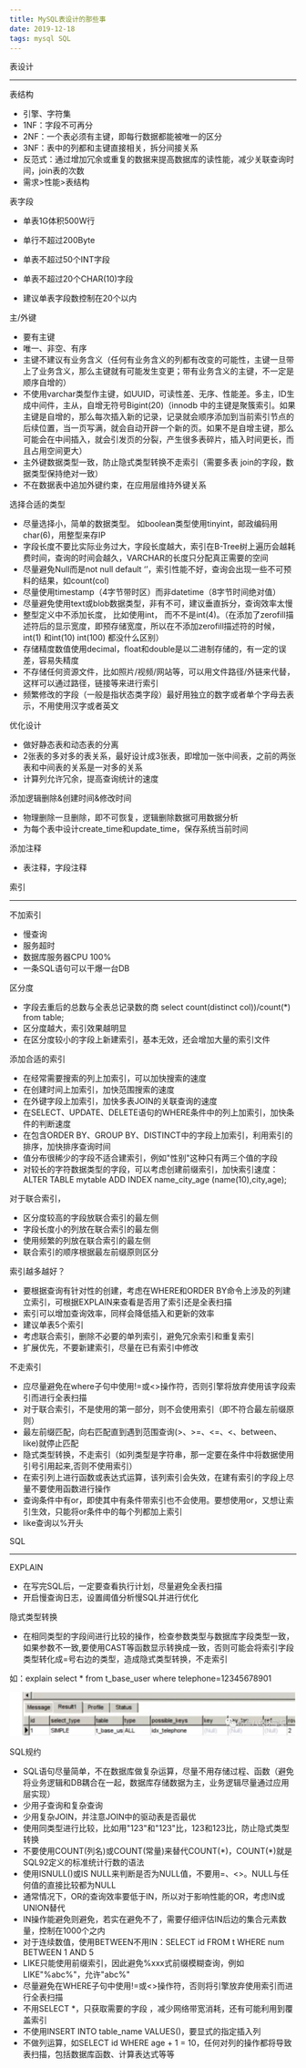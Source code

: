 ```yaml
---
title: MySQL表设计的那些事
date: 2019-12-18
tags: mysql SQL
---
```

表设计

---

表结构

* 引擎、字符集
* 1NF：字段不可再分
* 2NF：一个表必须有主键，即每行数据都能被唯一的区分
* 3NF：表中的列都和主键直接相关，拆分间接关系
* 反范式：通过增加冗余或重复的数据来提高数据库的读性能，减少关联查询时间，join表的次数
* 需求\>性能\>表结构

表字段

* 单表1G体积500W⾏

* 单⾏不超过200Byte
* 单表不超过50个INT字段
* 单表不超过20个CHAR(10)字段
* 建议单表字段数控制在20个以内

主/外键

* 要有主键
* 唯一、非空、有序
* 主键不建议有业务含义（任何有业务含义的列都有改变的可能性，主键一旦带上了业务含义，那么主键就有可能发生变更；带有业务含义的主键，不一定是顺序自增的）
* 不使用varchar类型作主键，如UUID，可读性差、无序、性能差。多主，ID生成中间件，主从，自增无符号Bigint(20)（innodb 中的主键是聚簇索引。如果主键是自增的，那么每次插入新的记录，记录就会顺序添加到当前索引节点的后续位置，当一页写满，就会自动开辟一个新的页。如果不是自增主键，那么可能会在中间插入，就会引发页的分裂，产生很多表碎片，插入时间更长，而且占用空间更大）
* 主外键数据类型一致，防止隐式类型转换不走索引（需要多表 join的字段，数据类型保持绝对一致）
* 不在数据表中追加外键约束，在应用层维持外键关系

选择合适的类型

* 尽量选择小，简单的数据类型。 如boolean类型使用tinyint，邮政编码用char(6)，用整型来存IP
* 字段长度不要比实际业务过大，字段长度越大，索引在B-Tree树上遍历会越耗费时间，查询的时间会越久，VARCHAR的长度只分配真正需要的空间
* 尽量避免Null而是not null default ‘’，索引性能不好，查询会出现一些不可预料的结果，如count(col)
* 尽量使用timestamp（4字节带时区）而非datetime（8字节时间绝对值）
* 尽量避免使用text或blob数据类型，非有不可，建议垂直拆分，查询效率太慢
* 整型定义中不添加长度， 比如使用int， 而不不是int(4)。（在添加了zerofill描述符后的显示宽度，即预存储宽度，所以在不添加zerofill描述符的时候，int(1) 和int(10) int(100) 都没什么区别）
* 存储精度数值使用decimal，float和double是以二进制存储的，有一定的误差，容易失精度
* 不存储任何资源文件，比如照片/视频/网站等，可以用文件路径/外链来代替，这样可以通过路径，链接等来进行索引
* 频繁修改的字段（一般是指状态类字段）最好用独立的数字或者单个字母去表示，不用使用汉字或者英文

优化设计

* 做好静态表和动态表的分离
* 2张表的多对多的表关系，最好设计成3张表，即增加一张中间表，之前的两张表和中间表的关系是一对多的关系
* 计算列允许冗余，提高查询统计的速度

添加逻辑删除&创建时间&修改时间

* 物理删除一旦删除，即不可恢复，逻辑删除数据可用数据分析
* 为每个表中设计create\_time和update\_time，保存系统当前时间

添加注释

* 表注释，字段注释

索引

---

不加索引

* 慢查询
* 服务超时
* 数据库服务器CPU 100%
* 一条SQL语句可以干爆一台DB

区分度

* 字段去重后的总数与全表总记录数的商 select count(distinct col))/count(\*) from table;
* 区分度越大，索引效果越明显
* 在区分度较小的字段上新建索引，基本无效，还会增加大量的索引文件

添加合适的索引

* 在经常需要搜索的列上加索引，可以加快搜索的速度
* 在创建时间上加索引，加快范围搜索的速度
* 在外键字段上加索引，加快多表JOIN的关联查询的速度
* 在SELECT、UPDATE、DELETE语句的WHERE条件中的列上加索引，加快条件的判断速度
* 在包含ORDER BY、GROUP BY、DISTINCT中的字段上加索引，利用索引的排序，加快排序查询时间
* 值分布很稀少的字段不适合建索引，例如"性别"这种只有两三个值的字段
* 对较长的字符数据类型的字段，可以考虑创建前缀索引，加快索引速度：ALTER TABLE mytable ADD INDEX name\_city\_age (name(10),city,age);

对于联合索引，

* 区分度较高的字段放联合索引的最左侧
* 字段长度小的列放在联合索引的最左侧
* 使用频繁的列放在联合索引的最左侧
* 联合索引的顺序根据最左前缀原则区分

索引越多越好？

* 要根据查询有针对性的创建，考虑在WHERE和ORDER BY命令上涉及的列建立索引，可根据EXPLAIN来查看是否用了索引还是全表扫描
* 索引可以增加查询效率，同样会降低插入和更新的效率
* 建议单表5个索引
* 考虑联合索引，删除不必要的单列索引，避免冗余索引和重复索引
* 扩展优先，不要新建索引，尽量在已有索引中修改

不走索引

* 应尽量避免在where子句中使用!=或\<\>操作符，否则引擎将放弃使用该字段索引而进行全表扫描
* 对于联合索引，不是使用的第一部分，则不会使用索引（即不符合最左前缀原则）
* 最左前缀匹配，向右匹配直到遇到范围查询(\>、\>=、\<=、\<、between、like)就停止匹配
* 隐式类型转换，不走索引（如列类型是字符串，那一定要在条件中将数据使用引号引用起来,否则不使用索引）
* 在索引列上进行函数或表达式运算，该列索引会失效，在建有索引的字段上尽量不要使用函数进行操作
* 查询条件中有or，即使其中有条件带索引也不会使用。要想使用or，又想让索引生效，只能将or条件中的每个列都加上索引
* like查询以%开头

SQL

---

EXPLAIN

* 在写完SQL后，一定要查看执行计划，尽量避免全表扫描
* 开启慢查询日志，设置阈值分析慢SQL并进行优化

隐式类型转换

* 在相同类型的字段间进行比较的操作，检查参数类型与数据库字段类型一致，如果参数不一致,要使用CAST等函数显示转换成一致，否则可能会将索引字段类型转化成=号右边的类型，造成隐式类型转换，不走索引

如：explain select \* from t\_base\_user where telephone=12345678901

![](resources/34F4C6FB9F558607B25EC01C1505FC59.jpg)

SQL规约

* SQL语句尽量简单，不在数据库做复杂运算，尽量不用存储过程、函数（避免将业务逻辑和DB耦合在一起，数据库存储数据为主，业务逻辑尽量通过应用层实现）
* 少用子查询和复杂查询
* 少用复杂JOIN，并注意JOIN中的驱动表是否最优
* 使用同类型进行比较，比如用"123"和"123"比，123和123比，防止隐式类型转换
* 不要使用COUNT(列名)或COUNT(常量)来替代COUNT(\*)，COUNT(\*)就是SQL92定义的标准统计行数的语法
* 使用ISNULL()或IS NULL来判断是否为NULL值，不要用=、\<\>。NULL与任何值的直接比较都为NULL
* 通常情况下，OR的查询效率要低于IN，所以对于影响性能的OR，考虑IN或UNION替代
* IN操作能避免则避免，若实在避免不了，需要仔细评估IN后边的集合元素数量，控制在1000个之内
* 对于连续数值，使用BETWEEN不用IN：SELECT id FROM t WHERE num BETWEEN 1 AND 5
* LIKE只能使用前缀索引，因此避免%xxx式前缀模糊查询，例如LIKE"%abc%"，允许"abc%"
* 尽量避免在WHERE子句中使用!=或\<\>操作符，否则将引擎放弃使用索引而进行全表扫描
* 不用SELECT \*，只获取需要的字段 ，减少网络带宽消耗，还有可能利用到覆盖索引
* 不使用INSERT INTO table\_name VALUES()，要显式的指定插入列
* 不做列运算，如SELECT id WHERE age + 1 = 10，任何对列的操作都将导致表扫描，包括数据库函数、计算表达式等等
